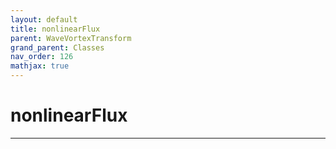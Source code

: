 ```yaml
---
layout: default
title: nonlinearFlux
parent: WaveVortexTransform
grand_parent: Classes
nav_order: 126
mathjax: true
---
```


#  nonlinearFlux




---

